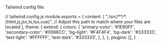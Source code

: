 Tailwind config file: 

// tailwind.config.js
module.exports = {
  content: [
    "./src/**/*.{html,js,jsx,ts,tsx,vue}", // Adjust this path to match where your files are located
  ],
  theme: {
    extend: {
      colors: {
        'primary-color': '#1E90FF',
        'secondary-color': '#0066CC',
        'bg-light': '#F4F4F4',
        'bg-dark': '#333333',
        'text-light': '#FFFFFF',
        'text-dark': '#333333',
      },
    },
  },
  plugins: [],
}
